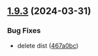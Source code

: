 ## [1.9.3](https://github.com/ExpediaGroup/spec-transformer/compare/v1.9.2...v1.9.3) (2024-03-31)


### Bug Fixes

* delete dist ([467a0bc](https://github.com/ExpediaGroup/spec-transformer/commit/467a0bceb0458a6c4e30e2f184c8cf653873c3c7))
